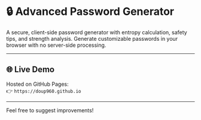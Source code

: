 # 🔒 Advanced Password Generator  

A secure, client-side password generator with entropy calculation, safety tips, and strength analysis. Generate customizable passwords in your browser with no server-side processing.

---

## 🌐 Live Demo  
Hosted on GitHub Pages:  
👉 `https://doup960.github.io`

---

Feel free to suggest improvements!
